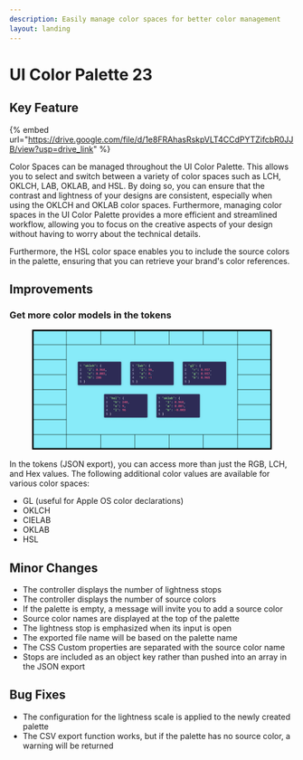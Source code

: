 ```yaml
---
description: Easily manage color spaces for better color management
layout: landing
---
```


# UI Color Palette 23

## Key Feature

{% embed url="https://drive.google.com/file/d/1e8FRAhasRskpVLT4CCdPYTZifcbR0JJB/view?usp=drive_link" %}

Color Spaces can be managed throughout the UI Color Palette. This allows you to select and switch between a variety of color spaces such as LCH, OKLCH, LAB, OKLAB, and HSL. By doing so, you can ensure that the contrast and lightness of your designs are consistent, especially when using the OKLCH and OKLAB color spaces. Furthermore, managing color spaces in the UI Color Palette provides a more efficient and streamlined workflow, allowing you to focus on the creative aspects of your design without having to worry about the technical details.

Furthermore, the HSL color space enables you to include the source colors in the palette, ensuring that you can retrieve your brand's color references.

## Improvements

### Get more color models in the tokens

<figure><img src="../.gitbook/assets/release_note-more_color_data.png" alt=""><figcaption></figcaption></figure>

In the tokens (JSON export), you can access more than just the RGB, LCH, and Hex values. The following additional color values are available for various color spaces:

* GL (useful for Apple OS color declarations)
* OKLCH
* CIELAB
* OKLAB
* HSL

## Minor Changes

* The controller displays the number of lightness stops
* The controller displays the number of source colors
* If the palette is empty, a message will invite you to add a source color
* Source color names are displayed at the top of the palette
* The lightness stop is emphasized when its input is open
* The exported file name will be based on the palette name
* The CSS Custom properties are separated with the source color name
* Stops are included as an object key rather than pushed into an array in the JSON export

## Bug Fixes

* The configuration for the lightness scale is applied to the newly created palette
* The CSV export function works, but if the palette has no source color, a warning will be returned
